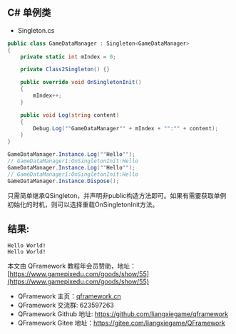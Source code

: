 ﻿## C# 单例类

*   Singleton.cs

```csharp
public class GameDataManager : Singleton<GameDataManager>
{
    private static int mIndex = 0;

    private Class2Singleton() {}

    public override void OnSingletonInit()
    {
        mIndex++;
    }

    public void Log(string content)
    {
        Debug.Log(""GameDataManager"" + mIndex + "":"" + content);
    }
}

GameDataManager.Instance.Log(""Hello"");
// GameDataManager1:OnSingletonInit:Hello
GameDataManager.Instance.Log(""Hello"");
// GameDataManager1:OnSingletonInit:Hello
GameDataManager.Instance.Dispose();
```

只需简单继承QSingleton，并声明非public构造方法即可。如果有需要获取单例初始化的时机，则可以选择重载OnSingletonInit方法。

## 结果:
``` 
Hello World!
Hello World!
```

本文由 QFramework 教程年会员赞助，地址：[https://www.gamepixedu.com/goods/show/55](https://www.gamepixedu.com/goods/show/55)

* QFramework 主页：[qframework.cn](https://qframework.cn)
* QFramework 交流群: 623597263
* QFramework Github 地址: <https://github.com/liangxiegame/qframework>
* QFramework Gitee 地址：<https://gitee.com/liangxiegame/QFramework>